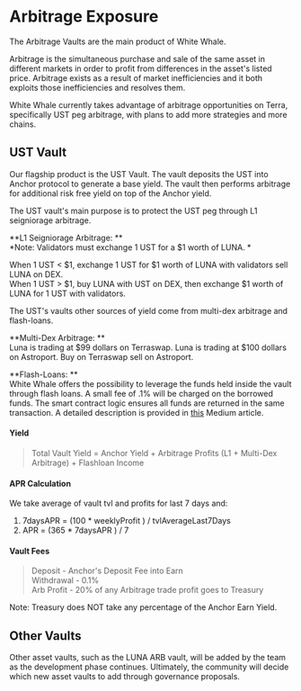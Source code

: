 # Arbitrage Exposure

The Arbitrage Vaults are the main product of White Whale. 

Arbitrage is the simultaneous purchase and sale of the same asset in different markets in order to profit from differences in the asset's listed price. Arbitrage exists as a result of market inefficiencies and it both exploits those inefficiencies and resolves them.

White Whale currently takes advantage of arbitrage opportunities on Terra, specifically UST peg arbitrage, with plans to add more strategies and more chains. 
## UST Vault

Our flagship product is the UST Vault. The vault deposits the UST into Anchor protocol to generate a base yield. The vault then performs arbitrage for additional risk free yield on top of the Anchor yield. 

The UST vault's main purpose is to protect the UST peg through L1 seigniorage arbitrage. 

**L1 Seigniorage Arbitrage: **   
*Note: Validators must exchange 1 UST for a $1 worth of LUNA. *

When 1 UST < $1, exchange 1 UST for $1 worth of LUNA with validators sell LUNA on DEX.  
When 1 UST > $1, buy LUNA with UST on DEX, then exchange $1 worth of LUNA for 1 UST with validators.  

The UST's vaults other sources of yield come from multi-dex arbitrage and flash-loans. 

**Multi-Dex Arbitrage:  **  
Luna is trading at $99 dollars on Terraswap. 
Luna is trading at $100 dollars on Astroport. 
Buy on Terraswap sell on Astroport. 

**Flash-Loans:  **  
White Whale offers the possibility to 
leverage the funds held inside the vault through flash loans. A small fee of .1% will be
charged on the borrowed funds. The smart contract logic ensures all funds are returned in
the same transaction. A detailed description is provided in [this](https://medium.com/@whitewhaleterra/white-whale-releases-details-on-flash-loan-architecture-18cae06e5bef) Medium article.

#### Yield 
> Total Vault Yield = Anchor Yield + Arbitrage Profits (L1 + Multi-Dex Arbitrage) + Flashloan Income

#### APR Calculation
We take average of vault tvl and profits for last 7 days and: 
1. 7daysAPR = (100 * weeklyProfit ) / tvlAverageLast7Days
2. APR = (365 * 7daysAPR ) / 7

#### Vault Fees

> Deposit - Anchor's Deposit Fee into Earn  
> Withdrawal - 0.1%  
> Arb Profit - 20% of any Arbitrage trade profit goes to Treasury  

Note: Treasury does NOT take any percentage of the Anchor Earn Yield.

## Other Vaults

Other asset vaults, such as the LUNA ARB vault, will be added
by the team as the development phase continues. Ultimately, the
community will decide which new asset vaults to add through governance proposals.






